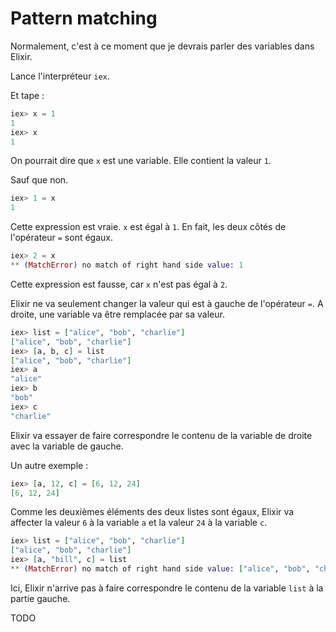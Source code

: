 # Pattern matching

Normalement, c'est à ce moment que je devrais parler des variables dans Elixir.

Lance l'interpréteur `iex`.

Et tape : 

```elixir
iex> x = 1
1
iex> x
1
```

On pourrait dire que `x` est une variable. Elle contient la valeur `1`.

Sauf que non.

```elixir
iex> 1 = x
1
```

Cette expression est vraie. `x` est égal à `1`. En fait, les deux côtés de
l'opérateur `=` sont égaux.

```elixir
iex> 2 = x
** (MatchError) no match of right hand side value: 1
```

Cette expression est fausse, car `x` n'est pas égal à `2`.

Elixir ne va seulement changer la valeur qui est à gauche de l'opérateur `=`. A
droite, une variable va être remplacée par sa valeur.

```elixir
iex> list = ["alice", "bob", "charlie"]
["alice", "bob", "charlie"]
iex> [a, b, c] = list
["alice", "bob", "charlie"]
iex> a
"alice"
iex> b
"bob"
iex> c
"charlie"
```

Elixir va essayer de faire correspondre le contenu de la variable de droite
avec la variable de gauche.

Un autre exemple :

```elixir
iex> [a, 12, c] = [6, 12, 24]
[6, 12, 24]
```

Comme les deuxièmes éléments des deux listes sont égaux, Elixir va affecter la
valeur `6` à la variable `a` et la valeur `24` à la variable `c`.

```elixir
iex> list = ["alice", "bob", "charlie"]
["alice", "bob", "charlie"]
iex> [a, "bill", c] = list
** (MatchError) no match of right hand side value: ["alice", "bob", "charlie"]
```

Ici, Elixir n'arrive pas à faire correspondre le contenu de la variable `list`
à la partie gauche.

TODO

